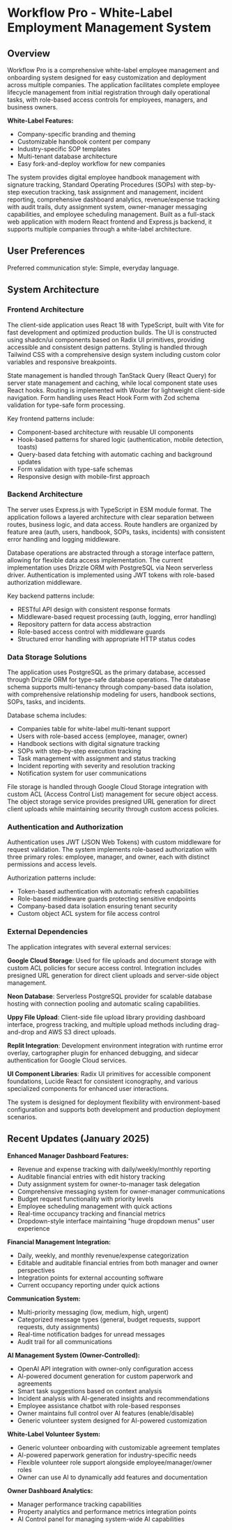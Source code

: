 # Workflow Pro - White-Label Employment Management System

## Overview

Workflow Pro is a comprehensive white-label employee management and onboarding system designed for easy customization and deployment across multiple companies. The application facilitates complete employee lifecycle management from initial registration through daily operational tasks, with role-based access controls for employees, managers, and business owners.

**White-Label Features:**
- Company-specific branding and theming
- Customizable handbook content per company
- Industry-specific SOP templates
- Multi-tenant database architecture
- Easy fork-and-deploy workflow for new companies

The system provides digital employee handbook management with signature tracking, Standard Operating Procedures (SOPs) with step-by-step execution tracking, task assignment and management, incident reporting, comprehensive dashboard analytics, revenue/expense tracking with audit trails, duty assignment system, owner-manager messaging capabilities, and employee scheduling management. Built as a full-stack web application with modern React frontend and Express.js backend, it supports multiple companies through a white-label architecture.

## User Preferences

Preferred communication style: Simple, everyday language.

## System Architecture

### Frontend Architecture
The client-side application uses React 18 with TypeScript, built with Vite for fast development and optimized production builds. The UI is constructed using shadcn/ui components based on Radix UI primitives, providing accessible and consistent design patterns. Styling is handled through Tailwind CSS with a comprehensive design system including custom color variables and responsive breakpoints.

State management is handled through TanStack Query (React Query) for server state management and caching, while local component state uses React hooks. Routing is implemented with Wouter for lightweight client-side navigation. Form handling uses React Hook Form with Zod schema validation for type-safe form processing.

Key frontend patterns include:
- Component-based architecture with reusable UI components
- Hook-based patterns for shared logic (authentication, mobile detection, toasts)
- Query-based data fetching with automatic caching and background updates
- Form validation with type-safe schemas
- Responsive design with mobile-first approach

### Backend Architecture
The server uses Express.js with TypeScript in ESM module format. The application follows a layered architecture with clear separation between routes, business logic, and data access. Route handlers are organized by feature area (auth, users, handbook, SOPs, tasks, incidents) with consistent error handling and logging middleware.

Database operations are abstracted through a storage interface pattern, allowing for flexible data access implementation. The current implementation uses Drizzle ORM with PostgreSQL via Neon serverless driver. Authentication is implemented using JWT tokens with role-based authorization middleware.

Key backend patterns include:
- RESTful API design with consistent response formats
- Middleware-based request processing (auth, logging, error handling)
- Repository pattern for data access abstraction
- Role-based access control with middleware guards
- Structured error handling with appropriate HTTP status codes

### Data Storage Solutions
The application uses PostgreSQL as the primary database, accessed through Drizzle ORM for type-safe database operations. The database schema supports multi-tenancy through company-based data isolation, with comprehensive relationship modeling for users, handbook sections, SOPs, tasks, and incidents.

Database schema includes:
- Companies table for white-label multi-tenant support
- Users with role-based access (employee, manager, owner)
- Handbook sections with digital signature tracking
- SOPs with step-by-step execution tracking
- Task management with assignment and status tracking
- Incident reporting with severity and resolution tracking
- Notification system for user communications

File storage is handled through Google Cloud Storage integration with custom ACL (Access Control List) management for secure object access. The object storage service provides presigned URL generation for direct client uploads while maintaining security through custom access policies.

### Authentication and Authorization
Authentication uses JWT (JSON Web Tokens) with custom middleware for request validation. The system implements role-based authorization with three primary roles: employee, manager, and owner, each with distinct permissions and access levels.

Authorization patterns include:
- Token-based authentication with automatic refresh capabilities
- Role-based middleware guards protecting sensitive endpoints
- Company-based data isolation ensuring tenant security
- Custom object ACL system for file access control

### External Dependencies
The application integrates with several external services:

**Google Cloud Storage**: Used for file uploads and document storage with custom ACL policies for secure access control. Integration includes presigned URL generation for direct client uploads and server-side object management.

**Neon Database**: Serverless PostgreSQL provider for scalable database hosting with connection pooling and automatic scaling capabilities.

**Uppy File Upload**: Client-side file upload library providing dashboard interface, progress tracking, and multiple upload methods including drag-and-drop and AWS S3 direct uploads.

**Replit Integration**: Development environment integration with runtime error overlay, cartographer plugin for enhanced debugging, and sidecar authentication for Google Cloud services.

**UI Component Libraries**: Radix UI primitives for accessible component foundations, Lucide React for consistent iconography, and various specialized components for enhanced user interactions.

The system is designed for deployment flexibility with environment-based configuration and supports both development and production deployment scenarios.

## Recent Updates (January 2025)

**Enhanced Manager Dashboard Features:**
- Revenue and expense tracking with daily/weekly/monthly reporting
- Auditable financial entries with edit history tracking
- Duty assignment system for owner-to-manager task delegation
- Comprehensive messaging system for owner-manager communications
- Budget request functionality with priority levels
- Employee scheduling management with quick actions
- Real-time occupancy tracking and financial metrics
- Dropdown-style interface maintaining "huge dropdown menus" user experience

**Financial Management Integration:**
- Daily, weekly, and monthly revenue/expense categorization
- Editable and auditable financial entries from both manager and owner perspectives
- Integration points for external accounting software
- Current occupancy reporting under quick actions

**Communication System:**
- Multi-priority messaging (low, medium, high, urgent)
- Categorized message types (general, budget requests, support requests, duty assignments)
- Real-time notification badges for unread messages
- Audit trail for all communications

**AI Management System (Owner-Controlled):**
- OpenAI API integration with owner-only configuration access
- AI-powered document generation for custom paperwork and agreements
- Smart task suggestions based on context analysis
- Incident analysis with AI-generated insights and recommendations
- Employee assistance chatbot with role-based responses
- Owner maintains full control over AI features (enable/disable)
- Generic volunteer system designed for AI-powered customization

**White-Label Volunteer System:**
- Generic volunteer onboarding with customizable agreement templates
- AI-powered paperwork generation for industry-specific needs
- Flexible volunteer role support alongside employee/manager/owner roles
- Owner can use AI to dynamically add features and documentation

**Owner Dashboard Analytics:** 
- Manager performance tracking capabilities
- Property analytics and performance metrics integration points
- AI Control panel for managing system-wide AI capabilities